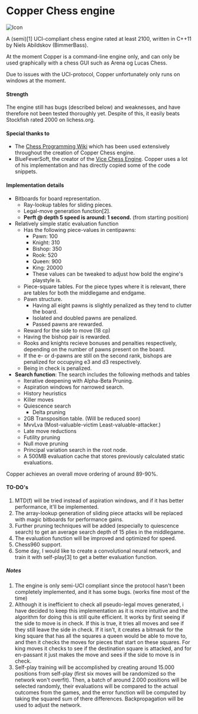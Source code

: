 
# Copper Chess engine
![Icon](https://github.com/BimmerBass/CopperChess/blob/master/Copper/icon.ico)

A (semi)[1] UCI-compliant chess engine rated at least 2100, written in C++11 by Niels Abildskov (BimmerBass).

At the moment Copper is a command-line engine only, and can only be used graphically with a chess GUI such as Arena og Lucas Chess.

Due to issues with the UCI-protocol, Copper unfortunately only runs on windows at the moment.

#### Strength
The engine still has bugs (described below) and weaknesses, and have therefore not been tested thoroughly yet. Despite of this, it easily beats Stockfish rated 2000 on lichess.org.


#### Special thanks to
- The [Chess Programming Wiki](https://www.chessprogramming.org/Main_Page) which has been used extensively throughout the creation of Copper Chess engine.
- BlueFeverSoft, the creator of the [Vice Chess Engine](https://github.com/bluefeversoft/Vice_Chess_Engine). Copper uses a lot of his implementation and has directly copied some of the code snippets.


#### Implementation details
- Bitboards for board representation.
    - Ray-lookup tables for sliding pieces.
    - Legal-move generation function[2].
    - **Perft @ depth 5 speed is around: 1 second.** (from starting position)
- Relatively simple static evaluation function
    - Has the following piece-values in centipawns:
        - Pawn: 100
        - Knight: 310
        - Bishop: 350
        - Rook: 520
        - Queen: 900
        - King: 20000
        - These values can be tweaked to adjust how bold the engine's playstyle is.
    - Piece-square tables. For the piece types where it is relevant, there are tables for both the middlegame and endgame.
    - Pawn structure.
        - Having all eight pawns is slightly penalized as they tend to clutter the board.
        - Isolated and doubled pawns are penalized.
        - Passed pawns are rewarded.
    - Reward for the side to move (18 cp)
    - Having the bishop pair is rewarded.
    - Rooks and knights recieve bonuses and penalties respectively, depending on the number of pawns present on the board.
    - If the e- or d-pawns are still on the second rank, bishops are penalized for occupying e3 and d3 respectively.
    - Being in check is penalized.
- **Search function**: The search includes the following methods and tables
    - Iterative deepening with Alpha-Beta Pruning.
    - Aspiration windows for narrowed search.
    - History heuristics
    - Killer moves
    - Quiescence search
        - Delta pruning
    - 2GB Transposition table. (Will be reduced soon)
    - MvvLva (Most-valuable-victim Least-valuable-attacker.)
    - Late move reductions
    - Futility pruning
    - Null move pruning
    - Principal variation search in the root node.
    - A 500MB evaluation cache that stores previously calculated static evaluations.

Copper achieves an overall move ordering of around 89-90%.

#### TO-DO's
1. MTD(f) will be tried instead of aspiration windows, and if it has better performance, it'll be implemented.
2. The array-lookup generation of sliding piece attacks will be replaced with magic bitboards for performance gains.
3. Further pruning techniques will be added (especially to quiescence search) to get an average search depth of 15 plies in the middlegame.
4. The evaluation function will be improved and optimized for speed.
5. Chess960 support.
6. Some day, I would like to create a convolutional neural network, and train it with self-play[3] to get a better evaluation function.

##### Notes
1. The engine is only semi-UCI compliant since the protocol hasn't been completely implemented, and it has some bugs. (works fine most of the time)
2. Although it is inefficient to check all pseudo-legal moves generated, i have decided to keep this implementation as it is more intuitive and the algorithm for doing this is still quite efficient. It works by first seeing if the side to move is in check. If this is true, it tries all moves and see if they still leave the side in check. If it isn't, it creates a bitmask for the king square that has all the squares a queen would be able to move to, and then it checks the moves for pieces that start on these squares. For king moves it checks to see if the destination square is attacked, and for en-passant it just makes the move and sees if the side to move is in check.
3. Self-play training will be accomplished by creating around 15.000 positions from self-play (first six moves will be randomized so the network won't overfit). Then, a batch of around 2.000 positions will be selected randomly, their evaluations will be compared to the actual outcomes from the games, and the error function will be computed by taking the squared sum of there differences. Backpropagation will be used to adjust the network.